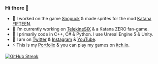 ### Hi there 👋 

- 🐧 I worked on the game [Snopuck](https://scriptyshake.itch.io/snopuck-team-butterfly-2223-y1d) & made sprites for the mod [Katana FIFTEEN](https://www.youtube.com/watch?v=3VHlKWVgQAk).
- 🌱 I’m currently working on [TelekineSIX](https://github.com/ScriptyShake/TelekineSIX) & a Katana ZERO fan-game.
- 🤖 I primarily code in C++, C# & Python. I use Unreal Engine 5 & Unity.
- 🔭 I am on [Twitter](https://twitter.com/scriptyshake) & [Instagram](https://www.instagram.com/scriptyshake/) & [YouTube](https://www.youtube.com/channel/UCFCmJbqXMYAt6lFoi3Zr1Gw).
- ⚡ This is my [Portfolio](https://valentinamalavasi.myportfolio.com/) & you can play my games on [itch.io](https://scriptyshake.itch.io/).

[![GitHub Streak](https://streak-stats.demolab.com/?user=ScriptyShake)](https://git.io/streak-stats)
